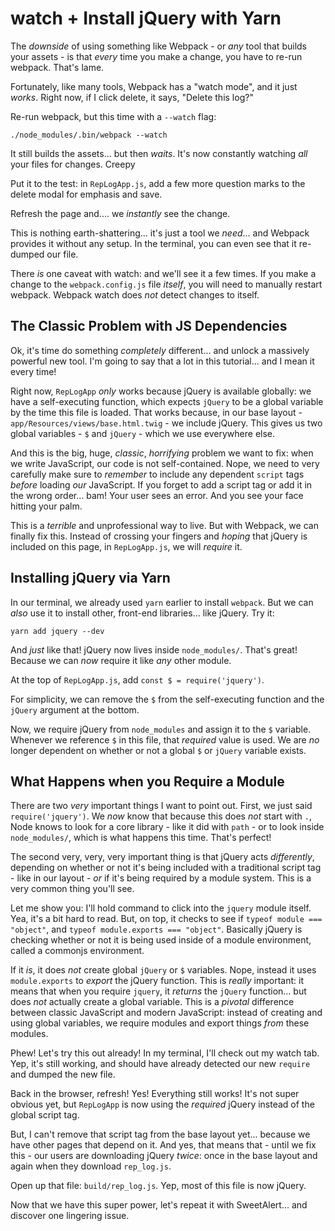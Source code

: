 # watch + Install jQuery with Yarn

The *downside* of using something like Webpack - or *any* tool that builds your
assets - is that *every* time you make a change, you have to re-run webpack. That's
lame.

Fortunately, like many tools, Webpack has a "watch mode", and it just *works*.
Right now, if I click delete, it says, "Delete this log?"

Re-run webpack, but this time with a `--watch` flag:

```terminal-silent
./node_modules/.bin/webpack --watch
```

It still builds the assets... but then *waits*. It's now constantly watching *all*
your files for changes. Creepy

Put it to the test: in `RepLogApp.js`, add a few more question marks to the delete
modal for emphasis and save.

Refresh the page and.... we *instantly* see the change.

This is nothing earth-shattering... it's just a tool we *need*... and Webpack provides
it without any setup. In the terminal, you can even see that it re-dumped our file.

There *is* one caveat with watch: and we'll see it a few times. If you make a change
to the `webpack.config.js` file *itself*, you will need to manually restart webpack.
Webpack watch does *not* detect changes to itself.

## The Classic Problem with JS Dependencies

Ok, it's time do something *completely* different... and unlock a massively powerful
new tool. I'm going to say that a lot in this tutorial... and I mean it every time!

Right now, `RepLogApp` *only* works because jQuery is available globally: we have
a self-executing function, which expects `jQuery` to be a global variable by the
time this file is loaded. That works because, in our base layout -
`app/Resources/views/base.html.twig` - we include jQuery. This gives us two global
variables - `$` and `jQuery` - which we use everywhere else.

And this is the big, huge, *classic*, *horrifying* problem we want to fix: when we
write JavaScript, our code is not self-contained. Nope, we need to very carefully
make sure to *remember* to include any dependent `script` tags *before* loading *our*
JavaScript. If you forget to add a script tag or add it in the wrong order... bam!
Your user sees an error. And you see your face hitting your palm.

This is a *terrible* and unprofessional way to live. But with Webpack, we can finally
fix this. Instead of crossing your fingers and *hoping* that jQuery is included on
this page, in `RepLogApp.js`, we will *require* it.

## Installing jQuery via Yarn

In our terminal, we already used `yarn` earlier to install `webpack`. But we can
*also* use it to install other, front-end libraries... like jQuery. Try it:

```terminal
yarn add jquery --dev
```

And *just* like that! jQuery now lives inside `node_modules/`. That's great! Because
we can *now* require it like *any* other module.

At the top of `RepLogApp.js`, add `const $ = require('jquery')`.

For simplicity, we can remove the `$` from the self-executing function and the
`jQuery` argument at the bottom.

Now, we require jQuery from `node_modules` and assign it to the `$` variable. Whenever
we reference `$` in this file, that *required* value is used. We are *no* longer
dependent on whether or not a global `$` or `jQuery` variable exists.

## What Happens when you Require a Module

There are two *very* important things I want to point out. First, we just said
`require('jquery')`. We *now* know that because this does *not* start with `.`,
Node knows to look for a core library - like it did with `path` - or to look inside
`node_modules/`, which is what happens this time. That's perfect!

The second very, very, very important thing is that jQuery acts *differently*,
depending on whether or not it's being included with a traditional script tag -
like in our layout - *or* if it's being required by a module system. This is a
very common thing you'll see.

Let me show you: I'll hold command to click into the `jquery` module itself. Yea,
it's a bit hard to read. But, on top, it checks to see if
`typeof module === "object"`, and `typeof module.exports === "object"`. Basically
jQuery is checking whether or not it is being used inside of a module environment,
called a commonjs environment.

If it *is*, it does *not* create global `jQuery` or `$` variables. Nope, instead
it uses `module.exports` to *export* the jQuery function. This is *really* important:
it means that when you require `jquery`, it *returns* the `jQuery` function...
but does *not* actually create a global variable. This is a *pivotal* difference
between classic JavaScript and modern JavaScript: instead of creating and using
global variables, we require modules and export things *from* these modules.

Phew! Let's try this out already! In my terminal, I'll check out my watch tab.
Yep, it's still working, and should have already detected our new `require` and
dumped the new file.

Back in the browser, refresh! Yes! Everything still works! It's not super obvious
yet, but `RepLogApp` is now using the *required* jQuery instead of the global
script tag.

But, I can't remove that script tag from the base layout yet... because we have other
pages that depend on it. And yes, that means that - until we fix this - our users
are downloading jQuery *twice*: once in the base layout and again when they download
`rep_log.js`.

Open up that file: `build/rep_log.js`. Yep, most of this file is now jQuery.

Now that we have this super power, let's repeat it with SweetAlert... and discover
one lingering issue.
